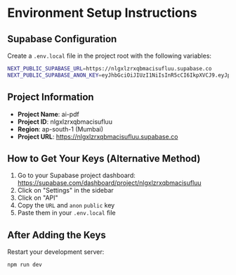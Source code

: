 # Environment Setup Instructions

## Supabase Configuration

Create a `.env.local` file in the project root with the following variables:

```bash
NEXT_PUBLIC_SUPABASE_URL=https://nlgxlzrxqbmacisufluu.supabase.co
NEXT_PUBLIC_SUPABASE_ANON_KEY=eyJhbGciOiJIUzI1NiIsInR5cCI6IkpXVCJ9.eyJpc3MiOiJzdXBhYmFzZSIsInJlZiI6Im5sZ3hsenJ4cWJtYWNpc3VmbHV1Iiwicm9sZSI6ImFub24iLCJpYXQiOjE3NjAxMDQ3MDUsImV4cCI6MjA3NTY4MDcwNX0.pqp_TJZokPJ_S3K7iDNN0KggtY2BpDJdbtAGSOF1L2s
```

## Project Information

- **Project Name**: ai-pdf
- **Project ID**: nlgxlzrxqbmacisufluu
- **Region**: ap-south-1 (Mumbai)
- **Project URL**: https://nlgxlzrxqbmacisufluu.supabase.co

## How to Get Your Keys (Alternative Method)

1. Go to your Supabase project dashboard: https://supabase.com/dashboard/project/nlgxlzrxqbmacisufluu
2. Click on "Settings" in the sidebar
3. Click on "API" 
4. Copy the `URL` and `anon` `public` key
5. Paste them in your `.env.local` file

## After Adding the Keys

Restart your development server:
```bash
npm run dev
```
